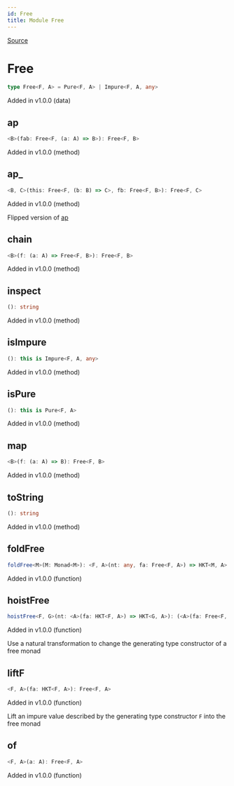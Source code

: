 ```yaml
---
id: Free
title: Module Free
---
```


[Source](https://github.com/gcanti/fp-ts/blob/master/src/Free.ts)

# Free

```ts
type Free<F, A> = Pure<F, A> | Impure<F, A, any>
```

Added in v1.0.0 (data)

## ap

```ts
<B>(fab: Free<F, (a: A) => B>): Free<F, B>
```

Added in v1.0.0 (method)

## ap\_

```ts
<B, C>(this: Free<F, (b: B) => C>, fb: Free<F, B>): Free<F, C>
```

Added in v1.0.0 (method)

Flipped version of [ap](#ap)

## chain

```ts
<B>(f: (a: A) => Free<F, B>): Free<F, B>
```

Added in v1.0.0 (method)

## inspect

```ts
(): string
```

Added in v1.0.0 (method)

## isImpure

```ts
(): this is Impure<F, A, any>
```

Added in v1.0.0 (method)

## isPure

```ts
(): this is Pure<F, A>
```

Added in v1.0.0 (method)

## map

```ts
<B>(f: (a: A) => B): Free<F, B>
```

Added in v1.0.0 (method)

## toString

```ts
(): string
```

Added in v1.0.0 (method)

## foldFree

```ts
foldFree<M>(M: Monad<M>): <F, A>(nt: any, fa: Free<F, A>) => HKT<M, A>
```

Added in v1.0.0 (function)

## hoistFree

```ts
hoistFree<F, G>(nt: <A>(fa: HKT<F, A>) => HKT<G, A>): (<A>(fa: Free<F, A>) => Free<G, A>)
```

Added in v1.0.0 (function)

Use a natural transformation to change the generating type constructor of a free monad

## liftF

```ts
<F, A>(fa: HKT<F, A>): Free<F, A>
```

Added in v1.0.0 (function)

Lift an impure value described by the generating type constructor `F` into the free monad

## of

```ts
<F, A>(a: A): Free<F, A>
```

Added in v1.0.0 (function)
